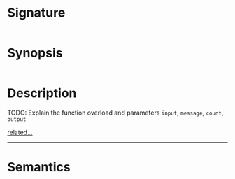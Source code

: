 # Signature
```vikid-signature
```

# Synopsis
```vikid-synopsis
```

# Description
TODO: Explain the function overload and parameters `input`, `message`, `count`, `output`

[related...](count)

----
# Semantics